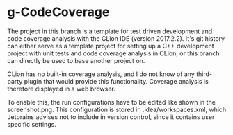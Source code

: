 # g-CodeCoverage

The project in this branch is a template for test driven development
and code coverage analysis with the CLion IDE (version 2017.2.2).
It's git history can either serve as a template project for setting up
a C++ development project with unit tests and code coverage analysis
in CLion, or this branch can directly be used to base another project on.

CLion has no built-in coverage analysis, and I do not know of any
third-party plugin that would provide this functionality.  Coverage
analysis is therefore displayed in a web browser.

To enable this, the run configurations have to be edited like shown in the
screenshot.png. This configuration is stored in .idea/workspaces.xml, which
Jetbrains advises not to include in version control, since it contains user
specific settings.
